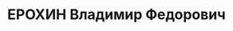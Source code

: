 ---
title: ЕРОХИН Владимир Федорович
description: "Род. в 1906, Одесса, образование высшее, б/п \n  зам.гл.механика Орского\
  \ крекингзавода № 5 (3.1936-1937) \n  Арестован 21.05.1937 \n  Приговорен ВК ВС\
  \ СССР 04.02.1938, Оренбург - ВМН"
---